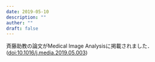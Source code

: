 ```yaml
---
date: 2019-05-10
description: ""
auther: ""
draft: false
---
```

斉藤助教の論文がMedical Image Analysisに掲載されました．([doi:10.1016/j.media.2019.05.003](https://www.sciencedirect.com/science/article/pii/S1361841519300398?via%3Dihub))
